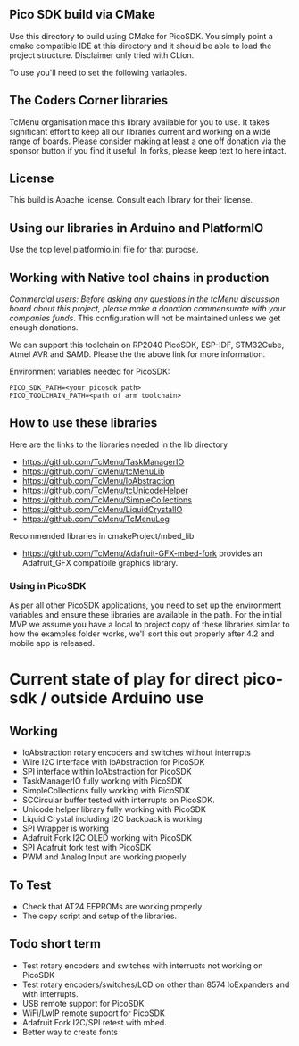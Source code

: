 ## Pico SDK build via CMake

Use this directory to build using CMake for PicoSDK. You simply point a cmake compatible IDE at this directory and it should be able to load the project structure. Disclaimer only tried with CLion.

To use you'll need to set the following variables.

## The Coders Corner libraries

TcMenu organisation made this library available for you to use. It takes significant effort to keep all our libraries current and working on a wide range of boards. Please consider making at least a one off donation via the sponsor button if you find it useful. In forks, please keep text to here intact.

## License

This build is Apache license. Consult each library for their license. 

## Using our libraries in Arduino and PlatformIO

Use the top level platformio.ini file for that purpose.

## Working with Native tool chains in production

_Commercial users: Before asking any questions in the tcMenu discussion board about this project, please make a donation commensurate with your companies funds_. This configuration will not be maintained unless we get enough donations.

We can support this toolchain on RP2040 PicoSDK, ESP-IDF, STM32Cube, Atmel AVR and SAMD. Please the the above link for more information.

Environment variables needed for PicoSDK:

    PICO_SDK_PATH=<your picosdk path>
    PICO_TOOLCHAIN_PATH=<path of arm toolchain>

## How to use these libraries

Here are the links to the libraries needed in the lib directory

* https://github.com/TcMenu/TaskManagerIO
* https://github.com/TcMenu/tcMenuLib
* https://github.com/TcMenu/IoAbstraction
* https://github.com/TcMenu/tcUnicodeHelper
* https://github.com/TcMenu/SimpleCollections
* https://github.com/TcMenu/LiquidCrystalIO
* https://github.com/TcMenu/TcMenuLog

Recommended libraries in cmakeProject/mbed_lib

* https://github.com/TcMenu/Adafruit-GFX-mbed-fork provides an Adafruit_GFX compatibile graphics library.

### Using in PicoSDK

As per all other PicoSDK applications, you need to set up the environment variables and ensure these libraries are available in the path. For the initial MVP we assume you have a local to project copy of these libraries similar to how the examples folder works, we'll sort this out properly after 4.2 and mobile app is released.

# Current state of play for direct pico-sdk / outside Arduino use

## Working

* IoAbstraction rotary encoders and switches without interrupts
* Wire I2C interface with IoAbstraction for PicoSDK
* SPI interface within IoAbstraction for PicoSDK
* TaskManagerIO fully working with PicoSDK
* SimpleCollections fully working with PicoSDK
* SCCircular buffer tested with interrupts on PicoSDK.
* Unicode helper library fully working with PicoSDK
* Liquid Crystal including I2C backpack is working
* SPI Wrapper is working
* Adafruit Fork I2C OLED working with PicoSDK
* SPI Adafruit fork test with PicoSDK
* PWM and Analog Input are working properly.

## To Test

* Check that AT24 EEPROMs are working properly.
* The copy script and setup of the libraries.

## Todo short term

* Test rotary encoders and switches with interrupts not working on PicoSDK
* Test rotary encoders/switches/LCD on other than 8574 IoExpanders and with interrupts.
* USB remote support for PicoSDK
* WiFi/LwIP remote support for PicoSDK
* Adafruit Fork I2C/SPI retest with mbed.
* Better way to create fonts
